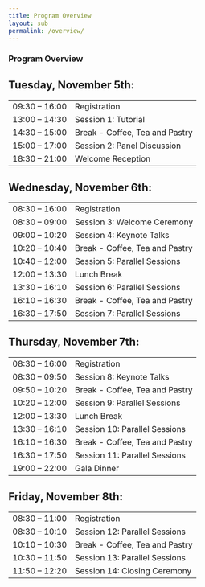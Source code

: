```yaml
---
title: Program Overview
layout: sub
permalink: /overview/
--- 
```


<h3>Program Overview</h3>

<h2 id="tuesday-november-5th">Tuesday, November 5th:</h2>
<style>
.news-table {
    border-collapse: collapse;
    width: 100%;
}

.news-table tr td:nth-child(1) {
    font-weight: bold;
    width: 20em;
}

.news-table tr td:nth-child(2) {
    width: 55em;
}

.news-table tr {
    border-bottom: 1px solid #ccc; /* Add a light grey line */
}
</style>

<table class="news-table">
  <tbody>
    <tr>
      <td>09:30 – 16:00</td>
      <td>Registration</td>
    </tr>
    <tr>
      <td>13:00 – 14:30</td>
      <td>Session 1: Tutorial</td>
    </tr>
    <tr>
      <td>14:30 – 15:00</td>
      <td>Break - Coffee, Tea and Pastry</td>
    </tr>
    <tr>
      <td>15:00 – 17:00</td>
      <td>Session 2: Panel Discussion</td>
    </tr>
    <tr>
      <td>18:30 – 21:00</td>
      <td>Welcome Reception</td>
    </tr>
  </tbody>
</table>

<h2 id="wednesday-november-6th">Wednesday, November 6th:</h2>
<table class="news-table">
  <tbody>
    <tr>
      <td>08:30 – 16:00</td>
      <td>Registration</td>
    </tr>
    <tr>
      <td>08:30 – 09:00</td>
      <td>Session 3: Welcome Ceremony</td>
    </tr>
    <tr>
      <td>09:00 – 10:20</td>
      <td>Session 4: Keynote Talks</td>
    </tr>
    <tr>
      <td>10:20 – 10:40</td>
      <td>Break - Coffee, Tea and Pastry</td>
    </tr>
    <tr>
      <td>10:40 – 12:00</td>
      <td>Session 5: Parallel Sessions</td>
    </tr>
    <tr>
      <td>12:00 – 13:30</td>
      <td>Lunch Break</td>
    </tr>
    <tr>
      <td>13:30 – 16:10</td>
      <td>Session 6: Parallel Sessions</td>
    </tr>
    <tr>
      <td>16:10 – 16:30</td>
      <td>Break - Coffee, Tea and Pastry</td>
    </tr>
    <tr>
      <td>16:30 – 17:50</td>
      <td>Session 7: Parallel Sessions</td>
    </tr>
  </tbody>
</table>

<h2 id="thursday-november-7th">Thursday, November 7th:</h2>
<table class="news-table">
  <tbody>
    <tr>
      <td>08:30 – 16:00</td>
      <td>Registration</td>
    </tr>
    <tr>
      <td>08:30 – 09:50</td>
      <td>Session 8: Keynote Talks</td>
    </tr>
    <tr>
      <td>09:50 – 10:20</td>
      <td>Break - Coffee, Tea and Pastry</td>
    </tr>
    <tr>
      <td>10:20 – 12:00</td>
      <td>Session 9: Parallel Sessions</td>
    </tr>
    <tr>
      <td>12:00 – 13:30</td>
      <td>Lunch Break</td>
    </tr>
    <tr>
      <td>13:30 – 16:10</td>
      <td>Session 10: Parallel Sessions</td>
    </tr>
    <tr>
      <td>16:10 – 16:30</td>
      <td>Break - Coffee, Tea and Pastry</td>
    </tr>
    <tr>
      <td>16:30 – 17:50</td>
      <td>Session 11: Parallel Sessions</td>
    </tr>
    <tr>
      <td>19:00 – 22:00</td>
      <td>Gala Dinner</td>
    </tr>
  </tbody>
</table>

<h2 id="friday-november-8th">Friday, November 8th:</h2>
<table class="news-table">
  <tbody>
    <tr>
      <td>08:30 – 11:00</td>
      <td>Registration</td>
    </tr>
    <tr>
      <td>08:30 – 10:10</td>
      <td>Session 12: Parallel Sessions</td>
    </tr>
    <tr>
      <td>10:10 – 10:30</td>
      <td>Break - Coffee, Tea and Pastry</td>
    </tr>
    <tr>
      <td>10:30 – 11:50</td>
      <td>Session 13: Parallel Sessions</td>
    </tr>
    <tr>
      <td>11:50 – 12:20</td>
      <td>Session 14: Closing Ceremony</td>
    </tr>
  </tbody>
</table>
